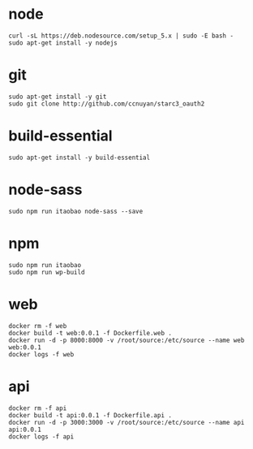 # node

```
curl -sL https://deb.nodesource.com/setup_5.x | sudo -E bash -
sudo apt-get install -y nodejs
```

# git

```
sudo apt-get install -y git
sudo git clone http://github.com/ccnuyan/starc3_oauth2
```

# build-essential

```
sudo apt-get install -y build-essential
```

# node-sass
`sudo npm run itaobao node-sass --save`

# npm

```
sudo npm run itaobao
sudo npm run wp-build
```

# web

```
docker rm -f web
docker build -t web:0.0.1 -f Dockerfile.web .
docker run -d -p 8000:8000 -v /root/source:/etc/source --name web web:0.0.1
docker logs -f web
```

# api

```
docker rm -f api
docker build -t api:0.0.1 -f Dockerfile.api .
docker run -d -p 3000:3000 -v /root/source:/etc/source --name api api:0.0.1
docker logs -f api
```
